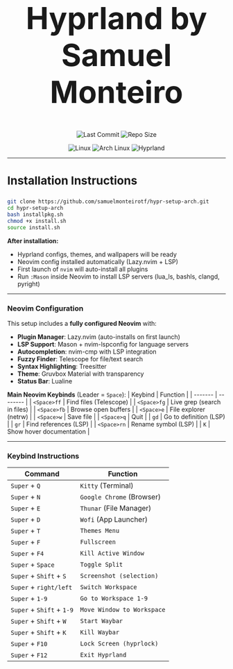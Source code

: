 <h1 align="center" style="font-size: 70px; font-weight: bold;">
   Hyprland by Samuel Monteiro
</h1>

<p align="center">
  <img src="https://img.shields.io/badge/LAST%20COMMIT-July%202025-purple?style=for-the-badge&color=green" alt="Last Commit" />
  <img src="https://img.shields.io/badge/REPO%20SIZE-540%20Kib-gradient?style=for-the-badge&color=ff5733" alt="Repo Size" />
</p>

<p align="center">
  <img src="https://img.shields.io/badge/Linux-black?style=for-the-badge&logo=Linux&logoColor=white" alt="Linux" />
  <img src="https://img.shields.io/badge/Arch-1793D1?style=for-the-badge&logo=ArchLinux&logoColor=white" alt="Arch Linux" />
  <img src="https://img.shields.io/badge/Hyprland-7E42F4?style=for-the-badge&logo=hyprland" alt="Hyprland" />
</p>

---

 <h3 style="font-size: 26px; font-weight: bold;">
  Installation Instructions</h3>


```bash
git clone https://github.com/samuelmonteirotf/hypr-setup-arch.git
cd hypr-setup-arch
bash installpkg.sh
chmod +x install.sh
source install.sh
```

**After installation:**
- Hyprland configs, themes, and wallpapers will be ready
- Neovim config installed automatically (Lazy.nvim + LSP)
- First launch of `nvim` will auto-install all plugins
- Run `:Mason` inside Neovim to install LSP servers (lua_ls, bashls, clangd, pyright)

---

###  Neovim Configuration

This setup includes a **fully configured Neovim** with:
- **Plugin Manager**: Lazy.nvim (auto-installs on first launch)
- **LSP Support**: Mason + nvim-lspconfig for language servers
- **Autocompletion**: nvim-cmp with LSP integration
- **Fuzzy Finder**: Telescope for file/text search
- **Syntax Highlighting**: Treesitter
- **Theme**: Gruvbox Material with transparency
- **Status Bar**: Lualine

**Main Neovim Keybinds** (Leader = `Space`):
| Keybind | Function |
| ------- | -------- |
| `<Space>ff` | Find files (Telescope) |
| `<Space>fg` | Live grep (search in files) |
| `<Space>fb` | Browse open buffers |
| `<Space>e` | File explorer (netrw) |
| `<Space>w` | Save file |
| `<Space>q` | Quit |
| `gd` | Go to definition (LSP) |
| `gr` | Find references (LSP) |
| `<Space>rn` | Rename symbol (LSP) |
| `K` | Show hover documentation |

---

### Keybind Instructions 

| Command | Function |
| ------- | -------- |
| `Super` + `Q` | `Kitty` (Terminal) |
| `Super` + `N` | `Google Chrome` (Browser) |
| `Super` + `E` | `Thunar` (File Manager) |
| `Super` + `D` | `Wofi` (App Launcher) |
| `Super` + `T` | `Themes Menu` |
| `Super` + `F` | `Fullscreen` |
| `Super` + `F4` | `Kill Active Window` |
| `Super` + `Space` | `Toggle Split` |
| `Super` + `Shift` + `S` | `Screenshot (selection)` |
| `Super` + `right/left` | `Switch Workspace` |
| `Super` + `1-9` | `Go to Workspace 1-9` |
| `Super` + `Shift` + `1-9` | `Move Window to Workspace` |
| `Super` + `Shift` + `W` | `Start Waybar` |
| `Super` + `Shift` + `K` | `Kill Waybar` |
| `Super` + `F10` | `Lock Screen (hyprlock)` |
| `Super` + `F12` | `Exit Hyprland` |
